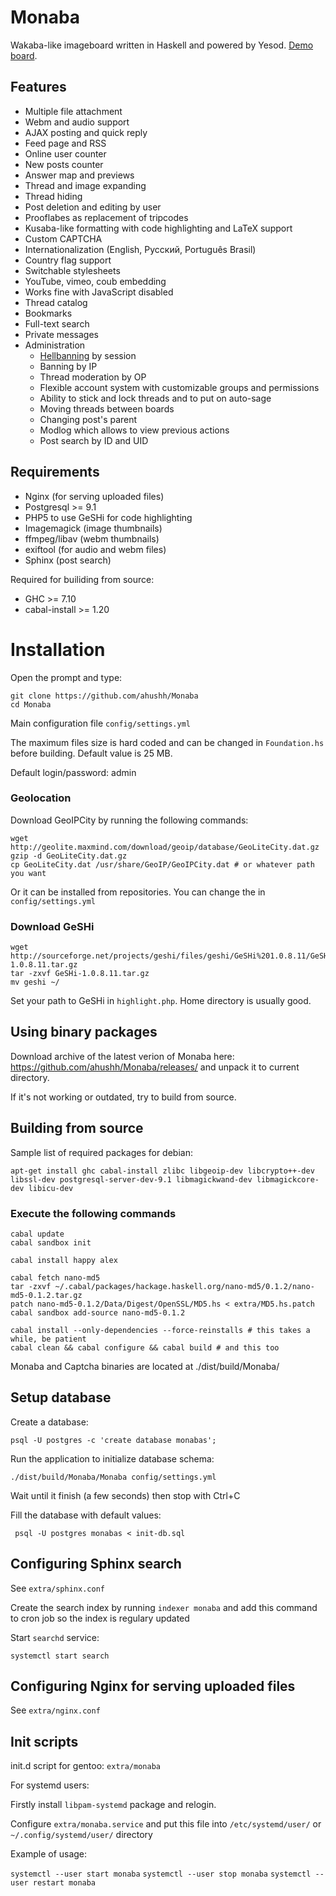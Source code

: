 Monaba
======

Wakaba-like imageboard written in Haskell and powered by Yesod. [Demo board](http://haibane.ru).

Features
------
* Multiple file attachment
* Webm and audio support
* AJAX posting and quick reply
* Feed page and RSS
* Online user counter
* New posts counter
* Answer map and previews
* Thread and image expanding
* Thread hiding
* Post deletion and editing by user
* Prooflabes as replacement of tripcodes
* Kusaba-like formatting with code highlighting and LaTeX support
* Custom CAPTCHA
* Internationalization (English, Русский, Português Brasil)
* Country flag support
* Switchable stylesheets
* YouTube, vimeo, coub embedding
* Works fine with JavaScript disabled
* Thread catalog
* Bookmarks
* Full-text search
* Private messages
* Administration
    - [Hellbanning](http://en.wikipedia.org/wiki/Hellbanning) by session
    - Banning by IP
    - Thread moderation by OP
    - Flexible account system with customizable groups and permissions
    - Ability to stick and lock threads and to put on auto-sage
    - Moving threads between boards
    - Changing post's parent
    - Modlog which allows to view previous actions
    - Post search by ID and UID

Requirements
------
* Nginx (for serving uploaded files)
* Postgresql >= 9.1
* PHP5 to use GeSHi for code highlighting
* Imagemagick (image thumbnails)
* ffmpeg/libav (webm thumbnails)
* exiftool (for audio and webm files)
* Sphinx (post search)

Required for builiding from source:

* GHC >= 7.10
* cabal-install >= 1.20

Installation
======

Open the prompt and type:

    git clone https://github.com/ahushh/Monaba
    cd Monaba

Main configuration file `config/settings.yml`

The maximum files size is hard coded and can be changed in `Foundation.hs` before building. Default value is 25 MB.

Default login/password: admin

### Geolocation

Download GeoIPCity by running the following commands:

    wget http://geolite.maxmind.com/download/geoip/database/GeoLiteCity.dat.gz
    gzip -d GeoLiteCity.dat.gz
    cp GeoLiteCity.dat /usr/share/GeoIP/GeoIPCity.dat # or whatever path you want

Or it can be installed from repositories. You can change the  in `config/settings.yml`

### Download GeSHi

    wget http://sourceforge.net/projects/geshi/files/geshi/GeSHi%201.0.8.11/GeSHi-1.0.8.11.tar.gz
    tar -zxvf GeSHi-1.0.8.11.tar.gz
    mv geshi ~/

Set your path to GeSHi in `highlight.php`. Home directory is usually good.

## Using binary packages

Download archive of the latest verion of Monaba here: https://github.com/ahushh/Monaba/releases/ and unpack it to current directory. 

If it's not working or outdated, try to build from source.

## Building from source

Sample list of required packages for debian:

    apt-get install ghc cabal-install zlibc libgeoip-dev libcrypto++-dev libssl-dev postgresql-server-dev-9.1 libmagickwand-dev libmagickcore-dev libicu-dev

### Execute the following commands

    cabal update
    cabal sandbox init

    cabal install happy alex

    cabal fetch nano-md5
    tar -zxvf ~/.cabal/packages/hackage.haskell.org/nano-md5/0.1.2/nano-md5-0.1.2.tar.gz
    patch nano-md5-0.1.2/Data/Digest/OpenSSL/MD5.hs < extra/MD5.hs.patch
    cabal sandbox add-source nano-md5-0.1.2

    cabal install --only-dependencies --force-reinstalls # this takes a while, be patient
    cabal clean && cabal configure && cabal build # and this too

Monaba and Captcha binaries are located at ./dist/build/Monaba/

## Setup database

Create a database:

    psql -U postgres -c 'create database monabas';

Run the application to initialize database schema:

    ./dist/build/Monaba/Monaba config/settings.yml

Wait until it finish (a few seconds) then stop with Ctrl+C

Fill the database with default values:

     psql -U postgres monabas < init-db.sql

## Configuring Sphinx search

See `extra/sphinx.conf`

Create the search index by running `indexer monaba` and add this command to cron job so the index is regulary updated

Start `searchd` service:

`systemctl start search`

## Configuring Nginx for serving uploaded files

See `extra/nginx.conf`

## Init scripts

init.d script for gentoo: `extra/monaba`

For systemd users:

Firstly install `libpam-systemd` package and relogin.

Configure `extra/monaba.service` and put this file into `/etc/systemd/user/` or `~/.config/systemd/user/` directory

Example of usage:

`systemctl --user start monaba`
`systemctl --user stop monaba`
`systemctl --user restart monaba`

